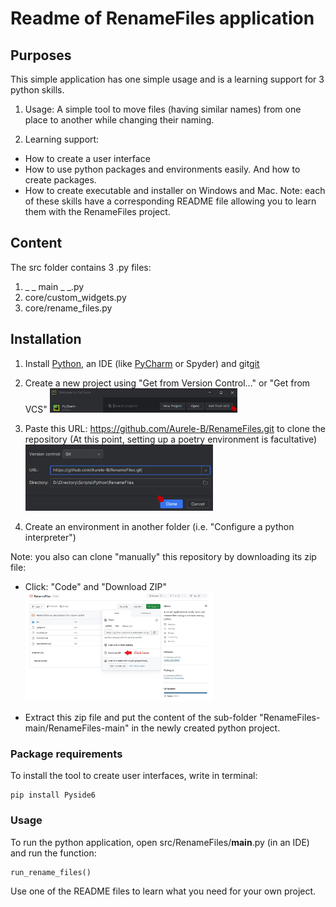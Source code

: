 # Readme of RenameFiles application

## Purposes
This simple application has one simple usage and is a learning support for 3 python skills.

1. Usage: A simple tool to move files (having similar names) from one place to another while changing their naming.

3. Learning support:
- How to create a user interface
- How to use python packages and environments easily. And how to create packages.
- How to create executable and installer on Windows and Mac.
Note: each of these skills have a corresponding README file allowing you to learn them with the RenameFiles project.

## Content
The src folder contains 3 .py files:
1. _ _ main _ _.py
2. core/custom_widgets.py
3. core/rename_files.py

## Installation
1. Install [Python](https://www.python.org/ftp/python/3.11.0/python-3.11.0-amd64.exe), an IDE (like [PyCharm](https://www.jetbrains.com/pycharm/download/?section=windows) or Spyder) and git[git](https://git-scm.com/downloads)

3. Create a new project using "Get from Version Control..." or "Get from VCS"
<img
  src="https://github.com/Aurele-B/RenameFiles/blob/main/Get_from_VCS.jpg"
  alt="Alt text"
  title="Create project from VCS (github)"
  style="display: inline-block; margin: 0 auto; max-width: 300px"> 

3. Paste this URL: https://github.com/Aurele-B/RenameFiles.git to clone the repository
   (At this point, setting up a poetry environment is facultative)
<img
  src="https://github.com/Aurele-B/RenameFiles/blob/main/Clone_directly.jpg"
  alt="Alt text"
  title="Clone github repository)"
  style="display: inline-block; margin: 0 auto; max-width: 300px">


4. Create an environment in another folder (i.e. "Configure a python interpreter")

Note: you also can clone "manually" this repository by downloading its zip file:
- Click: "Code" and "Download ZIP"
<img
  src="https://github.com/Aurele-B/RenameFiles/blob/main/How_to_download_from_github.jpg"
  alt="Alt text"
  title="Watch were to click"
  style="display: inline-block; margin: 0 auto; max-width: 300px"> 

- Extract this zip file and put the content of the sub-folder "RenameFiles-main/RenameFiles-main" in the newly created python project.

### Package requirements
To install the tool to create user interfaces, write in terminal:
```
pip install Pyside6
```

### Usage
To run the python application, open src/RenameFiles/__main__.py (in an IDE) and run the function:
```
run_rename_files()
```
Use one of the README files to learn what you need for your own project.
